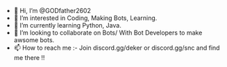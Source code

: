 - 👋 Hi, I’m @GODfather2602
- 👀 I’m interested in Coding, Making Bots, Learning.
- 🌱 I’m currently learning Python, Java.
- 💞️ I’m looking to collaborate on Bots/ With Bot Developers to make awsome bots.
- 📫 How to reach me :- Join discord.gg/deker or discord.gg/snc and find me there !!

<!---
GODfather2602/GODfather2602 is a ✨ special ✨ repository because its `README.md` (this file) appears on your GitHub profile.
You can click the Preview link to take a look at your changes.
--->
